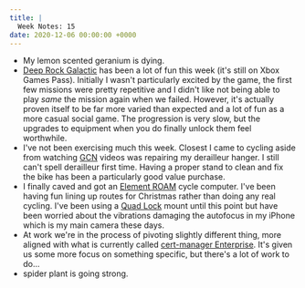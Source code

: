```yaml
---
title: |
  Week Notes: 15
date: 2020-12-06 00:00:00 +0000
---
```


- My lemon scented geranium is dying.
- [Deep Rock Galactic](https://www.deeprockgalactic.com/) has been a lot of fun this week (it's still on Xbox Games Pass). Initially I wasn't particularly excited by the game, the first few missions were pretty repetitive and I didn't like not being able to play *same* the mission again when we failed. However, it's actually proven itself to be far more varied than expected and a lot of fun as a more casual social game. The progression is very slow, but the upgrades to equipment when you do finally unlock them feel worthwhile.
- I've not been exercising much this week. Closest I came to cycling aside from watching [GCN](https://www.youtube.com/user/globalcyclingnetwork) videos was repairing my derailleur hanger. I still can't spell derailleur first time. Having a proper stand to clean and fix the bike has been a particularly good value purchase.
- I finally caved and got an [Element ROAM](https://uk.wahoofitness.com/devices/bike-computers/gps-elemnt-roam) cycle computer. I've been having fun lining up routes for Christmas rather than doing any real cycling. I've been using a [Quad Lock](https://www.quadlockcase.co.uk/) mount until this point but have been worried about the vibrations damaging the autofocus in my iPhone which is my main camera these days.
- At work we're in the process of pivoting slightly different thing, more aligned with what is currently called [cert-manager Enterprise](https://www.jetstack.io/cert-manager/). It's given us some more focus on something specific, but there's a lot of work to do...
- spider plant is going strong.
